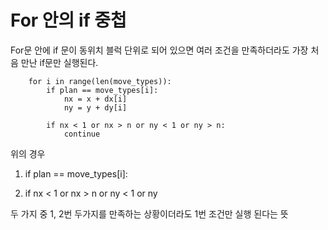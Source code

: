 # For 안의 if 중첩

For문 안에 if 문이 동위치 블럭 단위로 되어 있으면 여러 조건을 만족하더라도 가장 처음 만난 if문만 실행된다.

```
    for i in range(len(move_types)):
        if plan == move_types[i]:
            nx = x + dx[i]
            ny = y + dy[i]

        if nx < 1 or nx > n or ny < 1 or ny > n:
            continue
```

위의 경우 

1. if plan == move_types[i]:

2. if nx < 1 or nx > n or ny < 1 or ny

두 가지 중 1, 2번 두가지를 만족하는 상황이더라도 1번 조건만 실행 된다는 뜻


